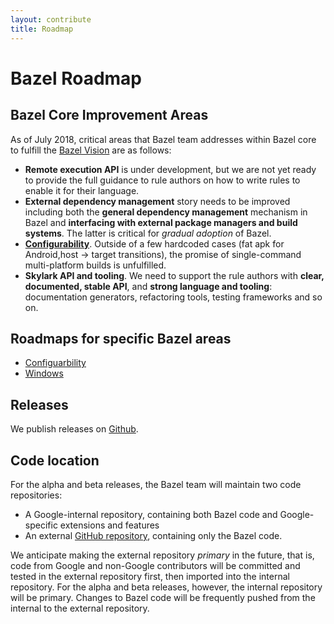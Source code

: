 ```yaml
---
layout: contribute
title: Roadmap
---
```


# Bazel Roadmap

## Bazel Core Improvement Areas 

As of July 2018, critical areas that Bazel team addresses within Bazel core to
fulfill the [Bazel Vision](https://docs.bazel.build/versions/master/bazel-vision.html)
are as follows:

*   **Remote execution API** is under development, but we are not yet ready to
    provide the full guidance to rule authors on how to write rules to enable it
    for their language.
*   **External dependency management** story needs to be improved including both
    the **general dependency management** mechanism in Bazel and **interfacing with
    external package managers and build systems**. The latter is critical for
    _gradual adoption_ of Bazel.
*   [**Configurability**](roadmaps/configuration.html). Outside of a few
    hardcoded cases (fat apk for Android,host -> target transitions), the promise
    of single-command multi-platform builds is unfulfilled. 
*   **Skylark API and tooling**. We need to support the rule authors with 
    **clear, documented, stable API**, and **strong language and tooling**:
    documentation generators, refactoring tools, testing frameworks and so on.

## Roadmaps for specific Bazel areas
*  [Configuarbility](roadmaps/configuration.html)
*  [Windows](roadmaps/windows.html)


## Releases

We publish releases on [Github](https://github.com/bazelbuild/bazel/releases).


## Code location

For the alpha and beta releases, the Bazel team will maintain two code
repositories:

*   A Google-internal repository, containing both Bazel code and
    Google-specific extensions and features
*   An external [GitHub repository](https://github.com/bazelbuild/bazel),
    containing only the Bazel code.

We anticipate making the external repository *primary* in the future, that is,
code from Google and non-Google contributors will be committed and tested in the
external repository first, then imported into the internal repository. For
the alpha and beta releases, however, the internal repository will be primary.
Changes to Bazel code will be frequently pushed from the internal to
the external repository.
